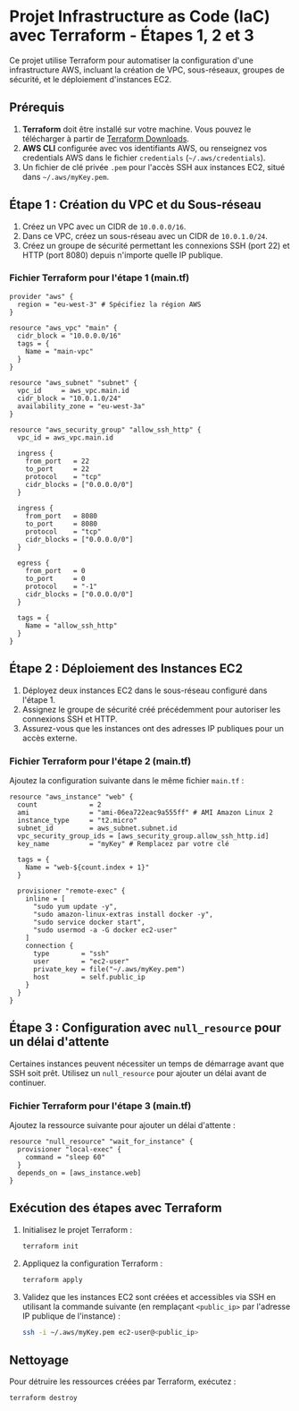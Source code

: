 # Projet Infrastructure as Code (IaC) avec Terraform - Étapes 1, 2 et 3

Ce projet utilise Terraform pour automatiser la configuration d'une infrastructure AWS, incluant la création de VPC, sous-réseaux, groupes de sécurité, et le déploiement d'instances EC2.

## Prérequis

1. **Terraform** doit être installé sur votre machine. Vous pouvez le télécharger à partir de [Terraform Downloads](https://www.terraform.io/downloads).
2. **AWS CLI** configurée avec vos identifiants AWS, ou renseignez vos credentials AWS dans le fichier `credentials` (`~/.aws/credentials`).
3. Un fichier de clé privée `.pem` pour l'accès SSH aux instances EC2, situé dans `~/.aws/myKey.pem`.

## Étape 1 : Création du VPC et du Sous-réseau

1. Créez un VPC avec un CIDR de `10.0.0.0/16`.
2. Dans ce VPC, créez un sous-réseau avec un CIDR de `10.0.1.0/24`.
3. Créez un groupe de sécurité permettant les connexions SSH (port 22) et HTTP (port 8080) depuis n'importe quelle IP publique.

### Fichier Terraform pour l'étape 1 (main.tf)

```hcl
provider "aws" {
  region = "eu-west-3" # Spécifiez la région AWS
}

resource "aws_vpc" "main" {
  cidr_block = "10.0.0.0/16"
  tags = {
    Name = "main-vpc"
  }
}

resource "aws_subnet" "subnet" {
  vpc_id     = aws_vpc.main.id
  cidr_block = "10.0.1.0/24"
  availability_zone = "eu-west-3a"
}

resource "aws_security_group" "allow_ssh_http" {
  vpc_id = aws_vpc.main.id

  ingress {
    from_port   = 22
    to_port     = 22
    protocol    = "tcp"
    cidr_blocks = ["0.0.0.0/0"]
  }

  ingress {
    from_port   = 8080
    to_port     = 8080
    protocol    = "tcp"
    cidr_blocks = ["0.0.0.0/0"]
  }

  egress {
    from_port   = 0
    to_port     = 0
    protocol    = "-1"
    cidr_blocks = ["0.0.0.0/0"]
  }

  tags = {
    Name = "allow_ssh_http"
  }
}
```

## Étape 2 : Déploiement des Instances EC2

1. Déployez deux instances EC2 dans le sous-réseau configuré dans l'étape 1.
2. Assignez le groupe de sécurité créé précédemment pour autoriser les connexions SSH et HTTP.
3. Assurez-vous que les instances ont des adresses IP publiques pour un accès externe.

### Fichier Terraform pour l'étape 2 (main.tf)

Ajoutez la configuration suivante dans le même fichier `main.tf` :

```hcl
resource "aws_instance" "web" {
  count             = 2
  ami               = "ami-06ea722eac9a555ff" # AMI Amazon Linux 2
  instance_type     = "t2.micro"
  subnet_id         = aws_subnet.subnet.id
  vpc_security_group_ids = [aws_security_group.allow_ssh_http.id]
  key_name          = "myKey" # Remplacez par votre clé

  tags = {
    Name = "web-${count.index + 1}"
  }

  provisioner "remote-exec" {
    inline = [
      "sudo yum update -y",
      "sudo amazon-linux-extras install docker -y",
      "sudo service docker start",
      "sudo usermod -a -G docker ec2-user"
    ]
    connection {
      type        = "ssh"
      user        = "ec2-user"
      private_key = file("~/.aws/myKey.pem")
      host        = self.public_ip
    }
  }
}
```

## Étape 3 : Configuration avec `null_resource` pour un délai d'attente

Certaines instances peuvent nécessiter un temps de démarrage avant que SSH soit prêt. Utilisez un `null_resource` pour ajouter un délai avant de continuer.

### Fichier Terraform pour l'étape 3 (main.tf)

Ajoutez la ressource suivante pour ajouter un délai d'attente :

```hcl
resource "null_resource" "wait_for_instance" {
  provisioner "local-exec" {
    command = "sleep 60"
  }
  depends_on = [aws_instance.web]
}
```

## Exécution des étapes avec Terraform

1. Initialisez le projet Terraform :

   ```bash
   terraform init
   ```

2. Appliquez la configuration Terraform :

   ```bash
   terraform apply
   ```

3. Validez que les instances EC2 sont créées et accessibles via SSH en utilisant la commande suivante (en remplaçant `<public_ip>` par l'adresse IP publique de l'instance) :
   ```bash
   ssh -i ~/.aws/myKey.pem ec2-user@<public_ip>
   ```

## Nettoyage

Pour détruire les ressources créées par Terraform, exécutez :

```bash
terraform destroy
```
